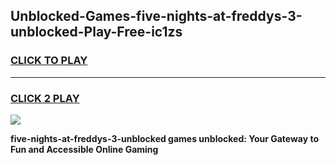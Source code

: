 
## Unblocked-Games-five-nights-at-freddys-3-unblocked-Play-Free-ic1zs
<h3>
<a href="https://premium76.site?title=five-nights-at-freddys-3-unblocked&ref=20M">CLICK TO PLAY</a></h3>
<hr>

<h3>
<a href="https://premium76.site?title=five-nights-at-freddys-3-unblocked&ref=20M">CLICK 2 PLAY</a>
  
</h3>

<a href="https://premium76.site?title=five-nights-at-freddys-3-unblocked&ref=19M"><img src="https://clearcache.store/games.png"></a>


**five-nights-at-freddys-3-unblocked games unblocked: Your Gateway to Fun and Accessible Online Gaming**
